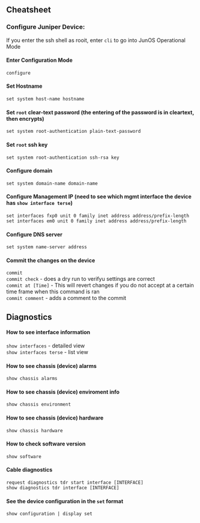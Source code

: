 ## Cheatsheet

### Configure Juniper Device:
If you enter the ssh shell as rooit, enter `cli` to go into JunOS Operational Mode

#### Enter Configuration Mode <br />
`configure` <br />

#### Set Hostname <br />
`set system host-name hostname` <br />

#### Set `root` clear-text password (the entering of the password is in cleartext, then encrypts) <br />
`set system root-authentication plain-text-password` <br />

#### Set `root` ssh key <br />
`set system root-authentication ssh-rsa key` <br />

#### Configure domain  <br />
`set system domain-name domain-name` <br />

#### Configure Management IP (need to see which mgmt interface the device has `show interface terse`) <br />
`set interfaces fxp0 unit 0 family inet address address/prefix-length` <br />
`set interfaces em0 unit 0 family inet address address/prefix-length` <br />

#### Configure DNS server <br />
`set system name-server address` <br />

#### Commit the changes on the device <br />
`commit` <br />
`commit check` - does a dry run to verifyu settings are correct <br />
`commit at [Time]` - This will revert changes if you do not accept at a certain time frame when this command is ran <br />
`commit comment` - adds a comment to the commit <br />

## Diagnostics
#### How to see interface information <br />
`show interfaces` - detailed view <br />
`show interfaces terse` - list view <br />

#### How to see chassis (device) alarms <br />
`show chassis alarms` <br />

#### How to see chassis (device) enviroment info <br />
`show chassis environment` <br />

#### How to see chassis (device) hardware <br />
`show chassis hardware` <br />

#### How to check software version <br />
`show software` <br />

#### Cable diagnostics
`request diagnostics tdr start interface [INTERFACE]` <br />
`show diagnostics tdr interface [INTERFACE]` <br />

#### See the device configuration in the `set` format <br />
`show configuration | display set`<br />
